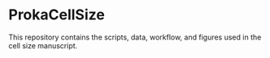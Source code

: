 # ProkaCellSize
This repository contains the scripts, data, workflow, and figures used in the cell size manuscript.

